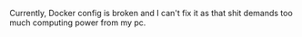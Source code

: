 Currently, Docker config is broken and I can't fix it as that shit demands too much computing power from my pc.
